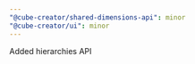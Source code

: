 ```yaml
---
"@cube-creator/shared-dimensions-api": minor
"@cube-creator/ui": minor
---
```


Added hierarchies API
